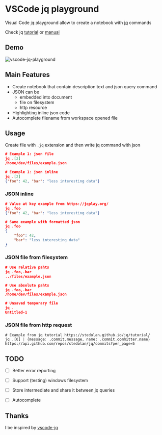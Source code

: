 # VSCode jq playground

Visual Code jq playground allow to create a notebook with [jq](https://stedolan.github.io/jq/) commands

Check jq [tutorial](https://stedolan.github.io/jq/tutorial/) or [manual](https://stedolan.github.io/jq/tutorial/)

## Demo

![vscode-jq-playground](https://media.giphy.com/media/3ohhwkqXNc3hrmoECI/giphy.gif)

## Main Features

* Create notebook that contain description text and json query command
* JSON can be
    * embedded into document
    * file on filesystem
    * http resource
* Highlighting inline json code
* Autocomplete filename from workspace opened file

## Usage

Create file with `.jq` extension and then write jq command with json
```json
# Example 1: json file
jq .[2]
/home/dev/files/example.json

# Example 1: json inline 
jq .[2]
{"foo": 42, "bar": "less interesting data"}
```

### JSON inline

```json
# Value at key example from https://jqplay.org/
jq .foo
{"foo": 42, "bar": "less interesting data"}

# Same example with formatted json
jq .foo
{
    "foo": 42, 
    "bar": "less interesting data"
}
```

### JSON file from filesystem
```json
# Use relative pahts
jq .foo,.bar
../files/example.json

# Use absolute pahts
jq .foo,.bar
/home/dev/files/example.json

# Unsaved temporary file
jq .
Untitled-1
```


### JSON file from http request
```
# Example from jq tutorial https://stedolan.github.io/jq/tutorial/
jq .[0] | {message: .commit.message, name: .commit.committer.name}
https://api.github.com/repos/stedolan/jq/commits?per_page=5
```

## TODO

- [ ] Better error reporting
- [ ] Support (testing) windows filesystem
- [ ] Store intermediate and share it between jq queries
- [ ] Autocomplete


## Thanks

I be inspired by [vscode-jq](https://marketplace.visualstudio.com/items?itemName=dandric.vscode-jq)
